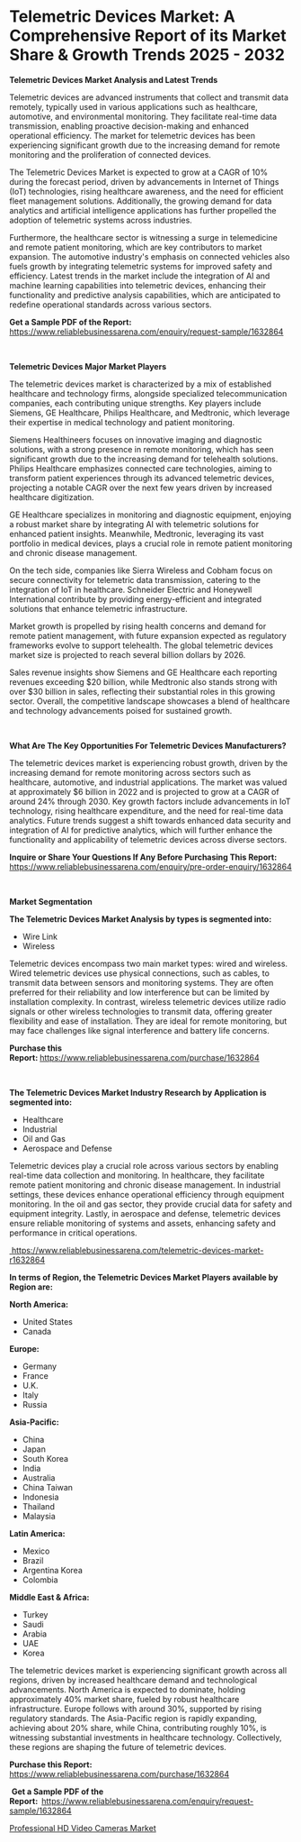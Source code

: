 <p><h1>Telemetric Devices Market: A Comprehensive Report of its Market Share & Growth Trends 2025 - 2032</h1></p><p><strong>Telemetric Devices Market Analysis and Latest Trends</strong></p>
<p><p>Telemetric devices are advanced instruments that collect and transmit data remotely, typically used in various applications such as healthcare, automotive, and environmental monitoring. They facilitate real-time data transmission, enabling proactive decision-making and enhanced operational efficiency. The market for telemetric devices has been experiencing significant growth due to the increasing demand for remote monitoring and the proliferation of connected devices.</p><p>The Telemetric Devices Market is expected to grow at a CAGR of 10% during the forecast period, driven by advancements in Internet of Things (IoT) technologies, rising healthcare awareness, and the need for efficient fleet management solutions. Additionally, the growing demand for data analytics and artificial intelligence applications has further propelled the adoption of telemetric systems across industries. </p><p>Furthermore, the healthcare sector is witnessing a surge in telemedicine and remote patient monitoring, which are key contributors to market expansion. The automotive industry's emphasis on connected vehicles also fuels growth by integrating telemetric systems for improved safety and efficiency. Latest trends in the market include the integration of AI and machine learning capabilities into telemetric devices, enhancing their functionality and predictive analysis capabilities, which are anticipated to redefine operational standards across various sectors.</p></p>
<p><strong>Get a Sample PDF of the Report:&nbsp;</strong> <a href="https://www.reliablebusinessarena.com/enquiry/request-sample/1632864?utm_campaign=2337&utm_medium=2&utm_source=Github&utm_content=ia&utm_term=11022025&utm_id=telemetric-devices">https://www.reliablebusinessarena.com/enquiry/request-sample/1632864</a></p>
<p>&nbsp;</p>
<p><strong>Telemetric Devices Major Market Players</strong></p>
<p><p>The telemetric devices market is characterized by a mix of established healthcare and technology firms, alongside specialized telecommunication companies, each contributing unique strengths. Key players include Siemens, GE Healthcare, Philips Healthcare, and Medtronic, which leverage their expertise in medical technology and patient monitoring.</p><p>Siemens Healthineers focuses on innovative imaging and diagnostic solutions, with a strong presence in remote monitoring, which has seen significant growth due to the increasing demand for telehealth solutions. Philips Healthcare emphasizes connected care technologies, aiming to transform patient experiences through its advanced telemetric devices, projecting a notable CAGR over the next few years driven by increased healthcare digitization.</p><p>GE Healthcare specializes in monitoring and diagnostic equipment, enjoying a robust market share by integrating AI with telemetric solutions for enhanced patient insights. Meanwhile, Medtronic, leveraging its vast portfolio in medical devices, plays a crucial role in remote patient monitoring and chronic disease management.</p><p>On the tech side, companies like Sierra Wireless and Cobham focus on secure connectivity for telemetric data transmission, catering to the integration of IoT in healthcare. Schneider Electric and Honeywell International contribute by providing energy-efficient and integrated solutions that enhance telemetric infrastructure.</p><p>Market growth is propelled by rising health concerns and demand for remote patient management, with future expansion expected as regulatory frameworks evolve to support telehealth. The global telemetric devices market size is projected to reach several billion dollars by 2026. </p><p>Sales revenue insights show Siemens and GE Healthcare each reporting revenues exceeding $20 billion, while Medtronic also stands strong with over $30 billion in sales, reflecting their substantial roles in this growing sector. Overall, the competitive landscape showcases a blend of healthcare and technology advancements poised for sustained growth.</p></p>
<p>&nbsp;</p>
<p><strong>What Are The Key Opportunities For Telemetric Devices Manufacturers?</strong></p>
<p><p>The telemetric devices market is experiencing robust growth, driven by the increasing demand for remote monitoring across sectors such as healthcare, automotive, and industrial applications. The market was valued at approximately $6 billion in 2022 and is projected to grow at a CAGR of around 24% through 2030. Key growth factors include advancements in IoT technology, rising healthcare expenditure, and the need for real-time data analytics. Future trends suggest a shift towards enhanced data security and integration of AI for predictive analytics, which will further enhance the functionality and applicability of telemetric devices across diverse sectors.</p></p>
<p><strong>Inquire or Share Your Questions If Any Before Purchasing This Report:</strong> <a href="https://www.reliablebusinessarena.com/enquiry/pre-order-enquiry/1632864?utm_campaign=2337&utm_medium=2&utm_source=Github&utm_content=ia&utm_term=11022025&utm_id=telemetric-devices">https://www.reliablebusinessarena.com/enquiry/pre-order-enquiry/1632864</a></p>
<p>&nbsp;</p>
<p><strong>Market Segmentation</strong></p>
<p><strong>The Telemetric Devices Market Analysis by types is segmented into:</strong></p>
<p><ul><li>Wire Link</li><li>Wireless</li></ul></p>
<p><p>Telemetric devices encompass two main market types: wired and wireless. Wired telemetric devices use physical connections, such as cables, to transmit data between sensors and monitoring systems. They are often preferred for their reliability and low interference but can be limited by installation complexity. In contrast, wireless telemetric devices utilize radio signals or other wireless technologies to transmit data, offering greater flexibility and ease of installation. They are ideal for remote monitoring, but may face challenges like signal interference and battery life concerns.</p></p>
<p><strong>Purchase this Report:&nbsp;</strong><a href="https://www.reliablebusinessarena.com/purchase/1632864?utm_campaign=2337&utm_medium=2&utm_source=Github&utm_content=ia&utm_term=11022025&utm_id=telemetric-devices">https://www.reliablebusinessarena.com/purchase/1632864</a></p>
<p>&nbsp;</p>
<p><strong>The Telemetric Devices Market Industry Research by Application is segmented into:</strong></p>
<p><ul><li>Healthcare</li><li>Industrial</li><li>Oil and Gas</li><li>Aerospace and Defense</li></ul></p>
<p><p>Telemetric devices play a crucial role across various sectors by enabling real-time data collection and monitoring. In healthcare, they facilitate remote patient monitoring and chronic disease management. In industrial settings, these devices enhance operational efficiency through equipment monitoring. In the oil and gas sector, they provide crucial data for safety and equipment integrity. Lastly, in aerospace and defense, telemetric devices ensure reliable monitoring of systems and assets, enhancing safety and performance in critical operations.</p></p>
<p><a href="https://www.reliablebusinessarena.com/telemetric-devices-market-r1632864?utm_campaign=2337&utm_medium=2&utm_source=Github&utm_content=ia&utm_term=11022025&utm_id=telemetric-devices">&nbsp;https://www.reliablebusinessarena.com/telemetric-devices-market-r1632864</a></p>
<p><strong>In terms of Region, the Telemetric Devices Market Players available by Region are:</strong></p>
<p>
    <p> <strong> North America: </strong>
        <ul>
            <li>United States</li>
            <li>Canada</li>
        </ul>
        </p> 
    <p> <strong> Europe: </strong>
        <ul>
            <li>Germany</li>
            <li>France</li>
            <li>U.K.</li>
            <li>Italy</li>
            <li>Russia</li>
        </ul>
        </p> 
    <p> <strong> Asia-Pacific: </strong>
        <ul>
            <li>China</li>
            <li>Japan</li>
            <li>South Korea</li>
            <li>India</li>
            <li>Australia</li>
            <li>China Taiwan</li>
            <li>Indonesia</li>
            <li>Thailand</li>
            <li>Malaysia</li>
        </ul>
        </p> 
    <p> <strong> Latin America: </strong>
        <ul>
            <li>Mexico</li>
            <li>Brazil</li>
            <li>Argentina Korea</li>
            <li>Colombia</li>
        </ul>
        </p> 
    <p> <strong> Middle East & Africa: </strong>
        <ul>
            <li>Turkey</li>
            <li>Saudi</li>
            <li>Arabia</li>
            <li>UAE</li>
            <li>Korea</li>
        </ul>
    </p>
    </p>
<p><p>The telemetric devices market is experiencing significant growth across all regions, driven by increased healthcare demand and technological advancements. North America is expected to dominate, holding approximately 40% market share, fueled by robust healthcare infrastructure. Europe follows with around 30%, supported by rising regulatory standards. The Asia-Pacific region is rapidly expanding, achieving about 20% share, while China, contributing roughly 10%, is witnessing substantial investments in healthcare technology. Collectively, these regions are shaping the future of telemetric devices.</p></p>
<p><strong>Purchase this Report: </strong><a href="https://www.reliablebusinessarena.com/purchase/1632864?utm_campaign=2337&utm_medium=2&utm_source=Github&utm_content=ia&utm_term=11022025&utm_id=telemetric-devices">https://www.reliablebusinessarena.com/purchase/1632864</a></p>
<p>&nbsp;<strong>Get a Sample PDF of the Report:&nbsp;&nbsp;</strong><a href="https://www.reliablebusinessarena.com/enquiry/request-sample/1632864?utm_campaign=2337&utm_medium=2&utm_source=Github&utm_content=ia&utm_term=11022025&utm_id=telemetric-devices">https://www.reliablebusinessarena.com/enquiry/request-sample/1632864</a></p>
<p><strong></strong></p>
<p><p><a href="https://github.com/lehumiston1971679/Market-Research-Report-List-1/blob/main/professional-hd-video-cameras-market.md?utm_campaign=2337&utm_medium=2&utm_source=Github&utm_content=ia&utm_term=11022025&utm_id=telemetric-devices">Professional HD Video Cameras Market</a></p></p>
